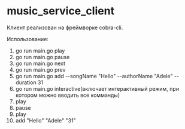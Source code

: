 # music_service_client

Клиент реализован на фреймворке cobra-cli.

Использование:
1. go run main.go play
2. go run main.go pause
3. go run main.go next
4. go run main.go prev
5. go run main.go add --songName "Hello" --authorName "Adele" --duration 31
6. go run main.go interactive(включает интерактивный режим, при котором можно вводить все комманды)
7. play
8. pause
9. play
10. add "Hello" "Adele" "31"
